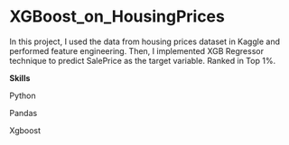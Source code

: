 # XGBoost_on_HousingPrices
In this project, I used the data from housing prices dataset in Kaggle and performed feature engineering. 
Then, I implemented XGB Regressor technique to predict SalePrice as the target variable. Ranked in Top 1%.

**Skills**

Python

Pandas

Xgboost
